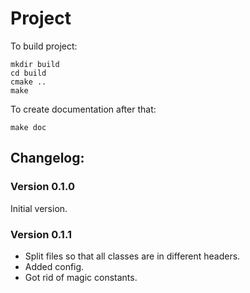 # Project

To build project:

```
mkdir build
cd build
cmake ..
make
```

To create documentation after that:

```
make doc
```

## Changelog:

### Version 0.1.0

Initial version.

### Version 0.1.1

- Split files so that all classes are in different headers.
- Added config.
- Got rid of magic constants. 
